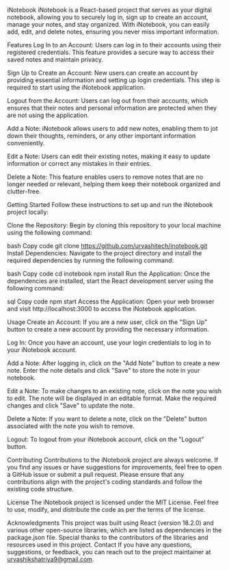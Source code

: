 iNotebook
iNotebook is a React-based project that serves as your digital notebook, allowing you to securely log in, sign up to create an account, manage your notes, and stay organized. With iNotebook, you can easily add, edit, and delete notes, ensuring you never miss important information.

Features
Log In to an Account: Users can log in to their accounts using their registered credentials. This feature provides a secure way to access their saved notes and maintain privacy.

Sign Up to Create an Account: New users can create an account by providing essential information and setting up login credentials. This step is required to start using the iNotebook application.

Logout from the Account: Users can log out from their accounts, which ensures that their notes and personal information are protected when they are not using the application.

Add a Note: iNotebook allows users to add new notes, enabling them to jot down their thoughts, reminders, or any other important information conveniently.

Edit a Note: Users can edit their existing notes, making it easy to update information or correct any mistakes in their entries.

Delete a Note: This feature enables users to remove notes that are no longer needed or relevant, helping them keep their notebook organized and clutter-free.

Getting Started
Follow these instructions to set up and run the iNotebook project locally:

Clone the Repository: Begin by cloning this repository to your local machine using the following command:

bash
Copy code
git clone https://github.com/urvashitech/inotebook.git
Install Dependencies: Navigate to the project directory and install the required dependencies by running the following command:

bash
Copy code
cd inotebook
npm install
Run the Application: Once the dependencies are installed, start the React development server using the following command:

sql
Copy code
npm start
Access the Application: Open your web browser and visit http://localhost:3000 to access the iNotebook application.

Usage
Create an Account: If you are a new user, click on the "Sign Up" button to create a new account by providing the necessary information.

Log In: Once you have an account, use your login credentials to log in to your iNotebook account.

Add a Note: After logging in, click on the "Add Note" button to create a new note. Enter the note details and click "Save" to store the note in your notebook.

Edit a Note: To make changes to an existing note, click on the note you wish to edit. The note will be displayed in an editable format. Make the required changes and click "Save" to update the note.

Delete a Note: If you want to delete a note, click on the "Delete" button associated with the note you wish to remove.

Logout: To logout from your iNotebook account, click on the "Logout" button.

Contributing
Contributions to the iNotebook project are always welcome. If you find any issues or have suggestions for improvements, feel free to open a GitHub issue or submit a pull request. Please ensure that any contributions align with the project's coding standards and follow the existing code structure.

License
The iNotebook project is licensed under the MIT License. Feel free to use, modify, and distribute the code as per the terms of the license.

Acknowledgments
This project was built using React (version 18.2.0) and various other open-source libraries, which are listed as dependencies in the package.json file.
Special thanks to the contributors of the libraries and resources used in this project.
Contact
If you have any questions, suggestions, or feedback, you can reach out to the project maintainer at urvashikshatriya9@gmail.com.
